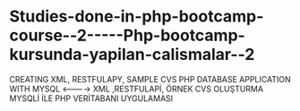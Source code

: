 # Studies-done-in-php-bootcamp-course--2-----Php-bootcamp-kursunda-yapilan-calismalar--2
CREATING XML, RESTFULAPY, SAMPLE CVS PHP DATABASE APPLICATION WITH MYSQL <----> XML ,RESTFULAPİ, ÖRNEK CVS OLUŞTURMA MYSQLİ İLE PHP VERİTABANI UYGULAMASI
